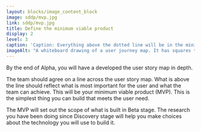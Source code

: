 ```yaml
---
layout: blocks/image_content_block
image: sddp/mvp.jpg
link: sddp/mvp.jpg
title: Define the minimum viable product
display: 2
level: 3
caption: 'Caption: Everything above the dotted line will be in the minimum viable product.'
imageAlt: "A whiteboard drawing of a user journey map. It has squares to represent sticky notes that are activities across the top and user stories or tasks in columns. There is a horizontal broken line across the map."
---
```


By the end of Alpha, you will have a developed the user story map in depth.

The team should agree on a line across the user story map. What is above the line should reflect what is most important for the user and what the team can achieve. This will be your minimum viable product (MVP). This is the simplest thing you can build that meets the user need.

The MVP will set out the scope of what is built in Beta stage. The research you have been doing since Discovery stage will help you make choices about the technology you will use to build it.
